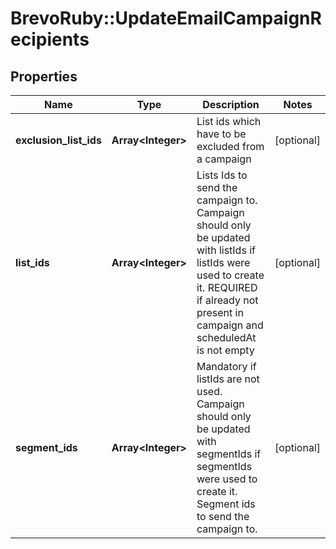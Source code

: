 # BrevoRuby::UpdateEmailCampaignRecipients

## Properties
Name | Type | Description | Notes
------------ | ------------- | ------------- | -------------
**exclusion_list_ids** | **Array&lt;Integer&gt;** | List ids which have to be excluded from a campaign | [optional] 
**list_ids** | **Array&lt;Integer&gt;** | Lists Ids to send the campaign to. Campaign should only be updated with listIds if listIds were used to create it. REQUIRED if already not present in campaign and scheduledAt is not empty | [optional] 
**segment_ids** | **Array&lt;Integer&gt;** | Mandatory if listIds are not used. Campaign should only be updated with segmentIds if segmentIds were used to create it. Segment ids to send the campaign to. | [optional] 


